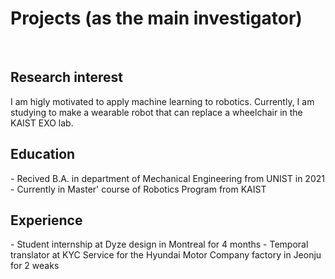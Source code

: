 <head>
<style>
mark { 
  background-color: white;
  color: rgb(51, 87, 128);
}
</style>
</head>

<h1> Projects (as the main investigator) </h1>

<br>
<h2>Research interest</h2>
I am higly motivated to apply machine learning to robotics. Currently, I am studying to make a wearable robot that can replace a wheelchair in the KAIST EXO lab.

<h2>Education</h2>
- Recived B.A. in department of Mechanical Engineering from UNIST in 2021
- Currently in Master' course of Robotics Program from KAIST

<h2>Experience</h2>
- Student internship at Dyze design in Montreal for 4 months
- Temporal translator at KYC Service for the Hyundai Motor Company factory in Jeonju for 2 weaks

<!-- <p style="font-size:11px">Page template forked from <a href="https://github.com/evanca/quick-portfolio">evanca</a></p> -->
<!-- Remove above link if you don't want to attibute -->
